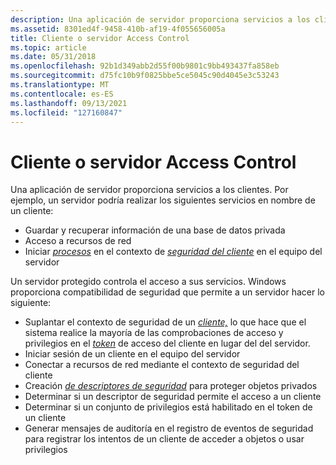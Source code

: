 ```yaml
---
description: Una aplicación de servidor proporciona servicios a los clientes.
ms.assetid: 8301ed4f-9458-410b-af19-4f055656005a
title: Cliente o servidor Access Control
ms.topic: article
ms.date: 05/31/2018
ms.openlocfilehash: 92b1d349abb2d55f00b9801c9bb493437fa858eb
ms.sourcegitcommit: d75fc10b9f0825bbe5ce5045c90d4045e3c53243
ms.translationtype: MT
ms.contentlocale: es-ES
ms.lasthandoff: 09/13/2021
ms.locfileid: "127160847"
---
```

# <a name="clientserver-access-control"></a>Cliente o servidor Access Control

Una aplicación de servidor proporciona servicios a los clientes. Por ejemplo, un servidor podría realizar los siguientes servicios en nombre de un cliente:

-   Guardar y recuperar información de una base de datos privada
-   Acceso a recursos de red
-   Iniciar [*procesos*](/windows/desktop/SecGloss/p-gly) en el contexto de [*seguridad del cliente*](/windows/desktop/SecGloss/s-gly) en el equipo del servidor

Un servidor protegido controla el acceso a sus servicios. Windows proporciona compatibilidad de seguridad que permite a un servidor hacer lo siguiente:

-   Suplantar el contexto de seguridad de un [*cliente,*](/windows/desktop/SecGloss/s-gly) [](/windows/desktop/SecGloss/p-gly) lo que hace que el sistema realice la mayoría de las comprobaciones de acceso y privilegios en el [*token*](/windows/desktop/SecGloss/a-gly) de acceso del cliente en lugar del del servidor.
-   Iniciar sesión de un cliente en el equipo del servidor
-   Conectar a recursos de red mediante el contexto de seguridad del cliente
-   Creación [*de descriptores de seguridad*](/windows/desktop/SecGloss/s-gly) para proteger objetos privados
-   Determinar si un descriptor de seguridad permite el acceso a un cliente
-   Determinar si un conjunto de privilegios está habilitado en el token de un cliente
-   Generar mensajes de auditoría en el registro de eventos de seguridad para registrar los intentos de un cliente de acceder a objetos o usar privilegios

 

 
